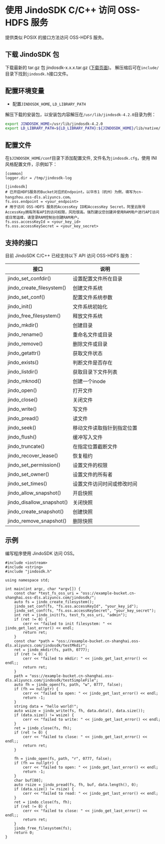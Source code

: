 # 使用  JindoSDK C/C++ 访问 OSS-HDFS 服务

提供类似 POSIX 的接口方法访问 OSS-HDFS 服务。

## 下载 JindoSDK 包
下载最新的 tar.gz 包 jindosdk-x.x.x.tar.gz ([下载页面](/docs/user/4.x/jindodata_download.md))。
解压缩后可在`include/`目录下找到`jindosdk.h`接口文件。

## 配置环境变量

* 配置`JINDOSDK_HOME`, `LD_LIBRARY_PATH`

解压下载的安装包，以安装包内容解压在`/usr/lib/jindosdk-4.2.0`目录为例：
```bash
export JINDOSDK_HOME=/usr/lib/jindosdk-4.2.0
export LD_LIBRARY_PATH=${LD_LIBRARY_PATH}:${JINDOSDK_HOME}/lib/native/
```

## 配置文件
在`$JINDOSDK_HOME/conf`目录下添加配置文件, 文件名为`jindosdk.cfg`，使用 INI 风格配置文件，示例如下：

```
[common]
logger.dir = /tmp/jindosdk-log

[jindosdk]
# 已开启HDFS服务的Bucket对应的Endpoint。以华东1（杭州）为例，填写为cn-hangzhou.oss-dls.aliyuncs.com。
fs.oss.endpoint = <your_endpoint>
# 用于访问 OSS-HDFS 服务的AccessKey ID和AccessKey Secret。阿里云账号AccessKey拥有所有API的访问权限，风险很高。强烈建议您创建并使用RAM用户进行API访问或日常运维，请登录RAM控制台创建RAM用户。
fs.oss.accessKeyId = <your_key_id>
fs.oss.accessKeySecret = <your_key_secret>
```

## 支持的接口

目前 JindoSDK C/C++ 已经支持以下 API 访问 OSS-HDFS 服务：

| 接口            | 说明                                     |
| --------------- | ---------------------------------------|
| jindo_set_confdir()         | 设置配置文件所在目录         |
| jindo_create_filesystem()   | 创建文件系统               |
| jindo_set_conf()            | 配置文件系统参数            |
| jindo_init()                | 文件系统初始化             |
| jindo_free_filesystem()     | 释放文件系统               |
| jindo_mkdir()               | 创建目录                  |
| jindo_rename()              | 重命名文件或目录           |
| jindo_remove()              | 删除文件或目录             |
| jindo_getattr()             | 获取文件状态               |
| jindo_exists()              | 判断文件是否存在            |
| jindo_listdir()             | 获取目录下文件列表          |
| jindo_mknod()               | 创建一个inode             |
| jindo_open()                | 打开文件                  |
| jindo_close()               | 关闭文件                  |
| jindo_write()               | 写文件                   |
| jindo_pread()               | 读文件                   |
| jindo_seek()                | 移动文件读取指针到指定位置   |
| jindo_flush()               | 缓冲写入文件               |
| jindo_truncate()            | 在指定位置截断文件          |
| jindo_recover_lease()       | 恢复租约                  |
| jindo_set_permission()      | 设置文件的权限             |
| jindo_set_owner()           | 设置文件的所有者           |
| jindo_set_times()           | 设置文件访问时间或修改时间   |
| jindo_allow_snapshot()      | 开启快照                   |
| jindo_disallow_snapshot()   | 关闭快照                   |
| jindo_create_snapshot()     | 创建快照                   |
| jindo_remove_snapshot()     | 删除快照                   |

## 示例
编写程序使用 JindoSDK 访问 OSS。

```
#include <iostream>
#include <string>
#include "jindosdk.h"

using namespace std;

int main(int argc, char *argv[]) {
    const char *test_fs_oss_uri = "oss://example-bucket.cn-shanghai.oss-dls.aliyuncs.com/jindosdk/";
    auto fs = jindo_create_filesystem();
    jindo_set_conf(fs, "fs.oss.accessKeyId", "your_key_id");
    jindo_set_conf(fs, "fs.oss.accessKeySecret", "your_key_secret");
    int ret = jindo_init(fs, test_fs_oss_uri, "admin");
    if (ret != 0) {
        cerr << "failed to init filesystem: " << jindo_get_last_error() << endl;
        return ret;
    }
    const char *path = "oss://example-bucket.cn-shanghai.oss-dls.aliyuncs.com/jindosdk/testMkdir";
    ret = jindo_mkdir(fs, path, 0777);
    if (ret != 0) {
        cerr << "failed to mkdir: " << jindo_get_last_error() << endl;;
        return ret;
    }
    path = "oss://example-bucket.cn-shanghai.oss-dls.aliyuncs.com/jindosdk/testSimpleFile";
    auto fh = jindo_open(fs, path, "w", 0777, false);
    if (fh == nullptr) {
        cerr << "failed to open: " << jindo_get_last_error() << endl;
        return -1;
    }
    string data = "hello world!";
    auto wsize = jindo_write(fs, fh, data.data(), data.size());
    if (data.size() != wsize) {
        cerr << "failed to write: " << jindo_get_last_error() << endl;
    }
    ret = jindo_close(fs, fh);
    if (ret != 0) {
        cerr << "failed to close: " << jindo_get_last_error() << endl;;
        return ret;
    }

    fh = jindo_open(fs, path, "r", 0777, false);
    if (fh == nullptr) {
        cerr << "failed to open: " << jindo_get_last_error() << endl;
        return -1;
    }
    char buf[80];
    auto rsize = jindo_pread(fs, fh, buf, data.length(), 0);
    if (data.size() != rsize) {
        cerr << "failed to read: " << jindo_get_last_error() << endl;
    }
    ret = jindo_close(fs, fh);
    if (ret != 0) {
        cerr << "failed to close: " << jindo_get_last_error() << endl;;
        return ret;
    }
    jindo_free_filesystem(fs);
    return 0;
}
```
